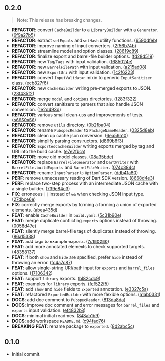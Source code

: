 ## 0.2.0

> Note: This release has breaking changes.

 - **REFACTOR**: convert `CacheBuilder` to a `LibraryBuilder` with a `Generator`. ([6f9a27b5](https://github.com/jnnkmsr/exported/commit/6f9a27b50daadba063dc016b682a20da095a72fd))
 - **REFACTOR**: extract `setEquals` and `setHash` utility functions. ([6590dfeb](https://github.com/jnnkmsr/exported/commit/6590dfeb8bb1db893d9a4605cba591d4a89c7281))
 - **REFACTOR**: improve naming of input converters. ([2f56b74b](https://github.com/jnnkmsr/exported/commit/2f56b74b5eb7f20006131065717764ae7b879098))
 - **REFACTOR**: streamline model and option classes. ([28619c89](https://github.com/jnnkmsr/exported/commit/28619c89a13a120b09170400009e02285b6a8a62))
 - **REFACTOR**: finalize export and barrel-file builder options. ([fd28d519](https://github.com/jnnkmsr/exported/commit/fd28d5198c15779a16455fcbf2dc4be73f3c8fa1))
 - **REFACTOR**: new `Tag`/`Tags` with input validation. ([f685024e](https://github.com/jnnkmsr/exported/commit/f685024e7dff25ceb2ab0bac38530458bda7e193))
 - **REFACTOR**: new `BarrelFilePath` with input validation. ([a215ad08](https://github.com/jnnkmsr/exported/commit/a215ad08d51aea0f63d05526683fbeec221a1445))
 - **REFACTOR**: new `ExportUri` with input validation. ([1c2f6223](https://github.com/jnnkmsr/exported/commit/1c2f62233c99d725a6271faa8fef87afa4b83db3))
 - **REFACTOR**: convert `InputValidator` mixin to generic `InputSanitizer` class. ([ecb827f6](https://github.com/jnnkmsr/exported/commit/ecb827f61f7f3339672a2b9e842d2cff542eff98))
 - **REFACTOR**: new `CacheBuilder` writing pre-merged exports to JSON. ([23f435f2](https://github.com/jnnkmsr/exported/commit/23f435f2d05933f15ce57fec910a845350218d56))
 - **REFACTOR**: merge `model` and `options` directories. ([f283f322](https://github.com/jnnkmsr/exported/commit/f283f322adae7d31a67d3220903dafd5a2e87787))
 - **REFACTOR**: convert sanitizers to parsers that also handle JSON conversion. ([1e2d493d](https://github.com/jnnkmsr/exported/commit/1e2d493d258fd051e22f0ab258b6f5a447a68eab))
 - **REFACTOR**: various small clean-ups and improvements of tests. ([a6850a56](https://github.com/jnnkmsr/exported/commit/a6850a56ea79e292705e6d945cd334531df7c6c0))
 - **REFACTOR**: remove `utils` directory. ([0b2fba04](https://github.com/jnnkmsr/exported/commit/0b2fba048a0668aba97a6ee5421901565ee2d5df))
 - **REFACTOR**: rename `PubspecReader` to `PackageNameReader`. ([0325d8eb](https://github.com/jnnkmsr/exported/commit/0325d8eb8159b104788e1a31016c96e24d32deda))
 - **REFACTOR**: clean up cache json conversion. ([6ea59a10](https://github.com/jnnkmsr/exported/commit/6ea59a102bcf643f0f6a244ada033dc818aa6c48))
 - **REFACTOR**: simplify parsing constructors. ([d869b6f3](https://github.com/jnnkmsr/exported/commit/d869b6f395e7db37900924463abd7deba7204539))
 - **REFACTOR**: `ExportedCacheBuilder` writing exports merged by tag and URI into the build cache. ([e7e2fbca](https://github.com/jnnkmsr/exported/commit/e7e2fbca4d9e495ec8336aa33c68ab493a2ec648))
 - **REFACTOR**: move old model classes. ([08a35bde](https://github.com/jnnkmsr/exported/commit/08a35bde44c37ea5b11244816f527276292c7249))
 - **REFACTOR**: replace `BarrelFileGenerator` and `DartWriter` with `BarrelFile.buildExports` and `BarrelFileWriter`. ([074c384c](https://github.com/jnnkmsr/exported/commit/074c384c709ff7e2132cf00938cb9bec8abc20c9))
 - **REFACTOR**: rename `InputParser` to `OptionParser`. ([ddb41a80](https://github.com/jnnkmsr/exported/commit/ddb41a8027efeb9859953ac1410b670d434a316f))
 - **PERF**: remove unnecessary reading of Dart SDK version. ([8668d4e3](https://github.com/jnnkmsr/exported/commit/8668d4e3f48f24269ea263b778034121c1ff4f0b))
 - **PERF**: replace two-step process with an intermediate JSON cache with a single builder. ([739e84c3](https://github.com/jnnkmsr/exported/commit/739e84c383444195028c1d73e2056db6325f6fef))
 - **FIX**: erroneous `||` instead of `&&` when checking JSON input type. ([27dbce6e](https://github.com/jnnkmsr/exported/commit/27dbce6e44680d2b19c3f965c0f1780dd6d43c2f))
 - **FIX**: correctly merge exports by forming a forming a union of exported elements. ([abea435d](https://github.com/jnnkmsr/exported/commit/abea435d576489d87c194cc72b2237bd1c8f62c2))
 - **FEAT**: enable `CacheBuilder` in `build.yaml`. ([5c31b90e](https://github.com/jnnkmsr/exported/commit/5c31b90e86c88413f3195a26a3b0e8e0e7dd1ad5))
 - **FEAT**: merge duplicate conflicting `exports` options instead of throwing. ([0058d47e](https://github.com/jnnkmsr/exported/commit/0058d47ecf413edd2019fe8e37af8984d2e3f08c))
 - **FEAT**: silently merge barrel-file tags of duplicates instead of throwing. ([86a15338](https://github.com/jnnkmsr/exported/commit/86a15338de4305dd6281dca09fd31c7c878d2d69))
 - **FEAT**: add tags to example exports. ([7c180286](https://github.com/jnnkmsr/exported/commit/7c180286da30997bf896414d3b619447b1634356))
 - **FEAT**: add more annotated elements to check supported targets. ([48358137](https://github.com/jnnkmsr/exported/commit/483581376f310cc05f23a4973a27429426c50403))
 - **FEAT**: if both `show` and `hide` are specified, prefer `hide` instead of throwing an error. ([fc4a7c87](https://github.com/jnnkmsr/exported/commit/fc4a7c87f46d79c701a35bb69a59ec2435e486c0))
 - **FEAT**: allow single-string URI/path input for `exports` and `barrel_files` options. ([17106342](https://github.com/jnnkmsr/exported/commit/171063425ae2918c0e26616bcb2b0521fc2e8558))
 - **FEAT**: support `library` exports. ([b182cdc9](https://github.com/jnnkmsr/exported/commit/b182cdc9e516d98c8f9c044f29c79ab2c1af6803))
 - **FEAT**: examples for `library` exports. ([fef522f5](https://github.com/jnnkmsr/exported/commit/fef522f569e6ab73d7071ce047ccccb95df23724))
 - **FEAT**: add `show` and `hide` fields to `Exported` annotation. ([e3327c5a](https://github.com/jnnkmsr/exported/commit/e3327c5a327bf752b0bb1d9125870e3baa60ce19))
 - **FEAT**: refactored `ExportedBuilder` with more flexible options. ([a1ab0331](https://github.com/jnnkmsr/exported/commit/a1ab0331dd62896c12da89476e5898f7c142dd89))
 - **DOCS**: add doc comment to `PubspecReader`. ([813da8da](https://github.com/jnnkmsr/exported/commit/813da8da16ab45f0d53f487a0c01e8789947f183))
 - **DOCS**: improve doc comment and error messages for `barrel_files` and `exports` input validation. ([ef4832b8](https://github.com/jnnkmsr/exported/commit/ef4832b804c0a9ce76d07cb35431a9d9db5a76c0))
 - **DOCS**: minimal initial readmes. ([848ab1b9](https://github.com/jnnkmsr/exported/commit/848ab1b98702ad94fed3a891031f9c8d851a5260))
 - **DOCS**: add workspace `README.md`. ([c94fad76](https://github.com/jnnkmsr/exported/commit/c94fad763d6fb7ee5d91b37ed01d6087859cda5f))
 - **BREAKING** **FEAT**: rename package to `exported`. ([8d2abc5c](https://github.com/jnnkmsr/exported/commit/8d2abc5cb8d5a55cdabba1eaacff2a488ca65ccb))

## 0.1.0

 - Initial commit.
